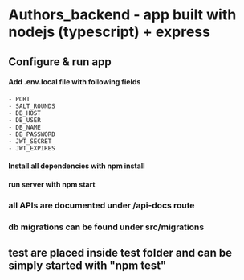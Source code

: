 # Authors_backend - app built with nodejs (typescript) + express

## Configure & run app

#### Add .env.local file with following fields
    - PORT
    - SALT_ROUNDS
    - DB_HOST
    - DB_USER
    - DB_NAME
    - DB_PASSWORD
    - JWT_SECRET
    - JWT_EXPIRES

#### Install all dependencies with npm install
#### run server with npm start

### all APIs are documented under /api-docs route

### db migrations can be found under src/migrations


## test are placed inside test folder and can be simply started with "npm test"

